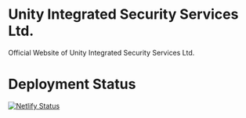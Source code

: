 # Unity Integrated Security Services Ltd.
Official Website of Unity Integrated Security Services Ltd.

# Deployment Status
[![Netlify Status](https://api.netlify.com/api/v1/badges/526770fb-c553-4ff7-8cdc-e09c43f16146/deploy-status)](https://app.netlify.com/sites/venerable-bavarois-35311c/deploys)



